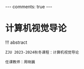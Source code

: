 --- comments: true ---

# 计算机视觉导论

!!! abstract

    ZJU 2023-2024秋冬课程：计算机视觉导论
    
    任课教师：周晓巍



